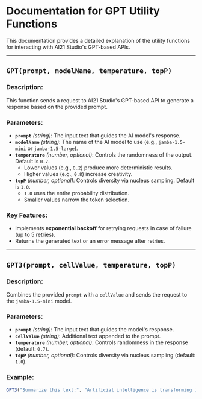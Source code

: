 # Documentation for GPT Utility Functions

This documentation provides a detailed explanation of the utility functions for interacting with AI21 Studio's GPT-based APIs.

---

## `GPT(prompt, modelName, temperature, topP)`

### Description:
This function sends a request to AI21 Studio's GPT-based API to generate a response based on the provided prompt.

### Parameters:
- **`prompt`** *(string)*: The input text that guides the AI model's response.
- **`modelName`** *(string)*: The name of the AI model to use (e.g., `jamba-1.5-mini` or `jamba-1.5-large`).
- **`temperature`** *(number, optional)*: Controls the randomness of the output. Default is `0.7`.  
  - Lower values (e.g., `0.2`) produce more deterministic results.
  - Higher values (e.g., `0.8`) increase creativity.
- **`topP`** *(number, optional)*: Controls diversity via nucleus sampling. Default is `1.0`.  
  - `1.0` uses the entire probability distribution.
  - Smaller values narrow the token selection.

### Key Features:
- Implements **exponential backoff** for retrying requests in case of failure (up to 5 retries).
- Returns the generated text or an error message after retries.

---

## `GPT3(prompt, cellValue, temperature, topP)`

### Description:
Combines the provided `prompt` with a `cellValue` and sends the request to the `jamba-1.5-mini` model.

### Parameters:
- **`prompt`** *(string)*: The input text that guides the model's response.
- **`cellValue`** *(string)*: Additional text appended to the prompt.
- **`temperature`** *(number, optional)*: Controls randomness in the response (default: `0.7`).
- **`topP`** *(number, optional)*: Controls diversity via nucleus sampling (default: `1.0`).

### Example:
```javascript
GPT3("Summarize this text:", "Artificial intelligence is transforming industries.", 0.7, 1.0);
